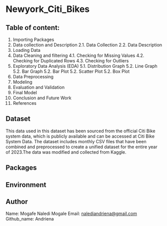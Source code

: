 # Newyork_Citi_Bikes

## Table of content:
1. Importing Packages
2. Data collection and Description
2.1. Data Collection
2.2. Data Description
3. Loading Data
4. Data Cleaning and filtering
4.1. Checking for Missing Values
4.2. Checking for Duplicated Rows
4.3. Checking for Outliers
5. Exploratory Data Analysis (EDA)
5.1. Distribution Graph
5.2. Line Graph
5.2. Bar Graph
5.2. Bar Plot
5.2. Scatter Plot
5.2. Box Plot
6. Data Preprocessing
7. Modeling
8. Evaluation and Validation
9. Final Model
10. Conclusion and Future Work
11. References

## Dataset
This data used in this dataset has been sourced from the official Citi Bike system data, which is publicly available and can be accessed at Citi Bike System Data. The dataset includes monthly CSV files that have been combined and preprocessed to create a unified dataset for the entire year of 2023.The data was modified and collected from Kaggle.

## Packages

## Environment

## Author
Name: Mogafe Naledi Mogale 
Email: nalediandriena@gmail.com
Github_name: Andriena
